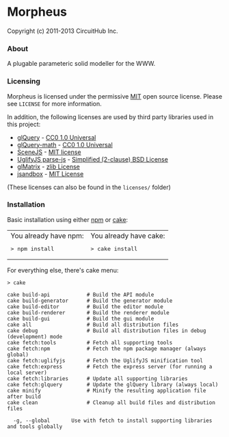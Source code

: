 # Morpheus
Copyright (c) 2011-2013 CircuitHub Inc.

### About

A plugable parameteric solid modeller for the WWW.

### Licensing

Morpheus is licensed under the permissive [MIT](http://www.opensource.org/licenses/MIT) open source license. Please see 
`LICENSE` for more information.

In addition, the following licenses are used by third party libraries used in
this project:

* [glQuery](https://github.com/glQuery/glQuery) - [CC0 1.0 Universal](http://creativecommons.org/publicdomain/zero/1.0/)
* [glQuery-math](https://github.com/glQuery/glQuery-math) - [CC0 1.0 Universal](http://creativecommons.org/publicdomain/zero/1.0/)
* [SceneJS](http://scenejs.org/) - [MIT license](http://www.opensource.org/licenses/MIT)
* [UglifyJS parse-js](https://github.com/mishoo/UglifyJS/blob/master/lib/parse-js.js) - [Simplified (2-clause) BSD License](http://www.opensource.org/licenses/bsd-license.php)
* [glMatrix](https://github.com/toji/gl-matrix) - [zlib License](http://www.opensource.org/licenses/Zlib)
* [jsandbox](https://github.com/eligrey/jsandbox) - [MIT License](http://www.opensource.org/licenses/MIT)

(These licenses can also be found in the `licenses/` folder)

### Installation

Basic installation using either [npm](http://npmjs.org/) or [cake](http://coffeescript.org/):

<table width="100%"><tr>
  <td>
    You already have npm:
    <pre>> npm install</pre>
  </td>
  <td>
    You already have cake:
    <pre>> cake install</pre>
  </td>
</tr></table>

For everything else, there's cake menu:
  
    > cake
    
    cake build-api            # Build the API module
    cake build-generator      # Build the generator module
    cake build-editor         # Build the editor module
    cake build-renderer       # Build the renderer module
    cake build-gui            # Build the gui module
    cake all                  # Build all distribution files
    cake debug                # Build all distribution files in debug (development) mode
    cake fetch:tools          # Fetch all supporting tools
    cake fetch:npm            # Fetch the npm package manager (always global)
    cake fetch:uglifyjs       # Fetch the UglifyJS minification tool
    cake fetch:express        # Fetch the express server (for running a local server)
    cake fetch:libraries      # Update all supporting libraries
    cake fetch:glquery        # Update the glQuery library (always local)
    cake minify               # Minify the resulting application file after build
    cake clean                # Cleanup all build files and distribution files
    
      -g, --global       Use with fetch to install supporting libraries and tools globally

